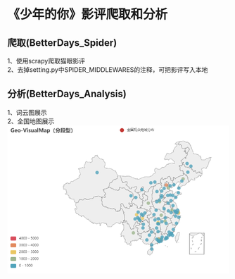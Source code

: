 # 《少年的你》影评爬取和分析
## 爬取(BetterDays_Spider)
1、使用scrapy爬取猫眼影评  
2、去掉setting.py中SPIDER_MIDDLEWARES的注释，可把影评写入本地

## 分析(BetterDays_Analysis)
1、词云图展示  
2、全国地图展示
![images](https://github.com/huangym1/Better_Days/blob/master/Images/result.png)
